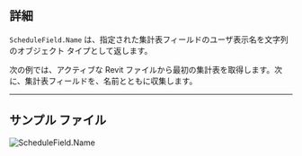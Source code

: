 ## 詳細
`ScheduleField.Name` は、指定された集計表フィールドのユーザ表示名を文字列のオブジェクト タイプとして返します。

次の例では、アクティブな Revit ファイルから最初の集計表を取得します。次に、集計表フィールドを、名前とともに収集します。
___
## サンプル ファイル

![ScheduleField.Name](./Revit.Schedules.ScheduleField.Name_img.jpg)
